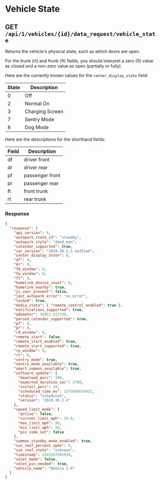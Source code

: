 # Vehicle State

## GET `/api/1/vehicles/{id}/data_request/vehicle_state`

Returns the vehicle's physical state, such as which doors are open.

For the trunk (rt) and frunk (ft) fields, you should interpret a zero (0) value as closed and a non-zero value as open (partially or fully).

Here are the currently known values for the `center_display_state` field:

| State | Description     |
|-------|-----------------|
| 0     | Off             |
| 2     | Normal On       |
| 3     | Charging Screen |
| 7     | Sentry Mode     |
| 8     | Dog Mode        |

Here are the descriptions for the shorthand fields:

| Field | Description     |
|-------|-----------------|
| df    | driver front    |
| dr    | driver rear     |
| pf    | passenger front |
| pr    | passenger rear  |
| ft    | front trunk     |
| rt    | rear trunk      |



### Response

```json
{
  "response": {
    "api_version": 6,
    "autopark_state_v3": "standby",
    "autopark_style": "dead_man",
    "calendar_supported": true,
    "car_version": "2019.36.2.1 ea322ad",
    "center_display_state": 0,
    "df": 0,
    "dr": 0,
    "fd_window": 0,
    "fp_window": 0,
    "ft": 0,
    "homelink_device_count": 0,
    "homelink_nearby": true,
    "is_user_present": false,
    "last_autopark_error": "no_error",
    "locked": true,
    "media_state": { "remote_control_enabled": true },
    "notifications_supported": true,
    "odometer": 36051.517239,
    "parsed_calendar_supported": true,
    "pf": 0,
    "pr": 0,
    "rd_window": 0,
    "remote_start": false,
    "remote_start_enabled": true,
    "remote_start_supported": true,
    "rp_window": 0,
    "rt": 0,
    "sentry_mode": true,
    "sentry_mode_available": true,
    "smart_summon_available": true,
    "software_update": {
      "download_perc": 100,
      "expected_duration_sec": 2700,
      "install_perc": 10,
      "scheduled_time_ms": 1575689678432,
      "status": "scheduled",
      "version": "2019.36.2.4"
    },
    "speed_limit_mode": {
      "active": false,
      "current_limit_mph": 50.0,
      "max_limit_mph": 90,
      "min_limit_mph": 50,
      "pin_code_set": false
    },
    "summon_standby_mode_enabled": true,
    "sun_roof_percent_open": 0,
    "sun_roof_state": "unknown",
    "timestamp": 1543187581934,
    "valet_mode": false,
    "valet_pin_needed": true,
    "vehicle_name": "Nikola 2.0"
  }
}
```
